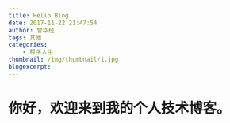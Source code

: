 ```yaml
---
title: Hello Blog
date: 2017-11-22 21:47:54
author: 曾华经
tags: 其他
categories:
    - 程序人生
thumbnail: /img/thumbnail/1.jpg
blogexcerpt: 
---
```


# 你好，欢迎来到我的个人技术博客。

